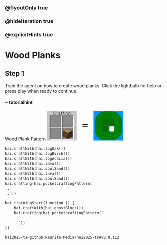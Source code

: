 ### @flyoutOnly true
### @hideIteration true
### @explicitHints true

# Wood Planks

## Step 1
Train the agent on how to create wood planks. Click the lightbulb for help or press play when ready to continue.

#### ~ tutorialhint 
Wood Plank Pattern
![Craft Wood Plank](https://raw.githubusercontent.com/ReWrite-Media/makecode/master/blocks/hai2025/img/plank.png "Craft Wood Plank")

```ghost
hai.craftWith(hai.logOak())
hai.craftWith(hai.logBirch())
hai.craftWith(hai.logAcacia())
hai.craftWith(hai.lava())
hai.craftWith(hai.soulSand())
hai.craftWith(hai.lava())
hai.craftWith(hai.soulSand())
hai.crafting(hai.pocketcraftingPattern(`
..
..`))
```

```template
hai.trainingStart(function () {
    hai.craftWith(hai.ghostBlock())
    hai.crafting(hai.pocketcraftingPattern(`
    ..
    ..`))
})

```

```package
hai2025-ts=github:ReWrite-Media/hai2025-ts#v0.0.112
```
